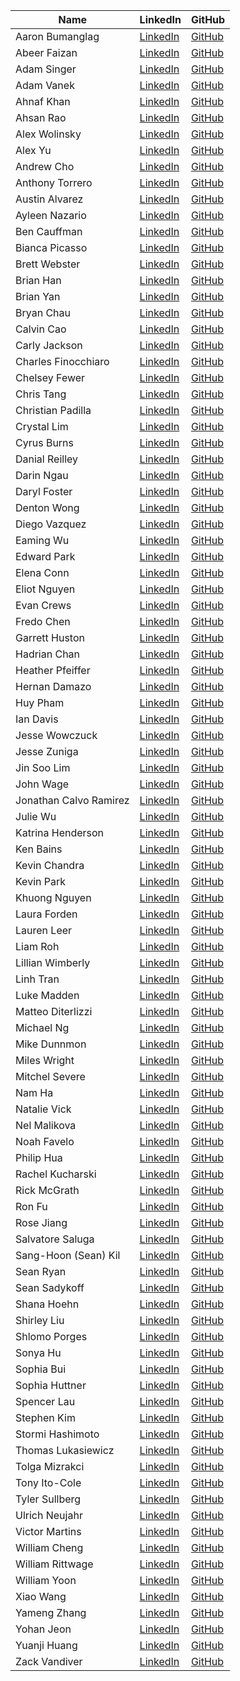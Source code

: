 | Name                   | LinkedIn                                                                    | GitHub                                              |
| ---------------------- | --------------------------------------------------------------------------- | --------------------------------------------------- |
| Aaron Bumanglag        | [LinkedIn](https://www.linkedin.com/in/akbuma)                              | [GitHub](https://github.com/akbuma)                 |
| Abeer Faizan           | [LinkedIn](https://www.linkedin.com/in/abeerfaizan)                         | [GitHub](https://github.com/abeer-f)                |
| Adam Singer            | [LinkedIn](https://www.linkedin.com/in/adsing)                              | [GitHub](https://github.com/spincycle01)            |
| Adam Vanek             | [LinkedIn](https://www.linkedin.com/in/atvanek)                             | [GitHub](https://github.com/atvanek)                |
| Ahnaf Khan             | [LinkedIn](https://www.linkedin.com/in/ahnaf-khan-844a70193)                | [GitHub](https://github.com/AhnafKhvn)              |
| Ahsan Rao              | [LinkedIn](https://www.linkedin.com/in/ahsan-rao/)                          | [GitHub](https://github.com/ahsan-rao)              |
| Alex Wolinsky          | [LinkedIn](https://www.linkedin.com/in/alex-wolinsky-80ab591b2/)            | [GitHub](https://github.com/aw2934/)                |
| Alex Yu                | [LinkedIn](https://www.linkedin.com/in/alexjihunyu/)                        | [GitHub](https://github.com/buddhajjigae)           |
| Andrew Cho             | [LinkedIn](https://www.linkedin.com/in/andrewjcho84/)                       | [GitHub](https://github.com/andrewjcho84)           |
| Anthony Torrero        | [LinkedIn](https://www.linkedin.com/in/anthony-torrero-4b8798159/)          | [GitHub](https://github.com/Anthonytorrero)         |
| Austin Alvarez         | [LinkedIn](https://www.linkedin.com/in/austin-orion-alvarez/)               | [GitHub](https://github.com/InvectivusTaco)         |
| Ayleen Nazario         | [LinkedIn](https://www.linkedin.com/in/ayleen-nazario/)                     | [GitHub](https://github.com/ViaLeeny)               |
| Ben Cauffman           | [LinkedIn](https://www.linkedin.com/in/benjamin-cauffman/)                  | [GitHub](https://github.com/BenCauffman)            |
| Bianca Picasso         | [LinkedIn](https://www.linkedin.com/in/bianca-picasso)                      | [GitHub](https://github.com/BiancaPicasso)          |
| Brett Webster          | [LinkedIn](https://www.linkedin.com/in/brett-webster-cfa-383b961)           | [GitHub](https://github.com/brett-webster)          |
| Brian Han              | [LinkedIn](https://www.linkedin.com/in/brianjisoohan/)                      | [GitHub](https://github.com/brianjshan)             |
| Brian Yan              | [LinkedIn](https://www.linkedin.com/in/brianyan7/)                          | [GitHub](https://github.com/BrianYanGitHub)         |
| Bryan Chau             | [LinkedIn](https://www.linkedin.com/in/chaubryan1/)                         | [GitHub](https://github.com/bchauu)                 |
| Calvin Cao             | [LinkedIn](https://www.linkedin.com/in/calvincao9/)                         | [GitHub](https://github.com/calvincao)              |
| Carly Jackson          | [LinkedIn](https://www.linkedin.com/in/carly-jackson-ab9010231/)            | [GitHub](https://github.com/carlyjackson)           |
| Charles Finocchiaro    | [LinkedIn](https://www.linkedin.com/in/charles-finocchiaro-62440040/)       | [GitHub](https://github.com/null267)                |
| Chelsey Fewer          | [LinkedIn](https://www.linkedin.com/in/chelsey-fewer/)                      | [GitHub](https://github.com/chelseyeslehc)          |
| Chris Tang             | [LinkedIn](https://www.linkedin.com/in/chrisjtang/)                         | [GitHub](https://github.com/chrisjtang)             |
| Christian Padilla      | [LinkedIn](https://www.linkedin.com/in/ChristianEdwardPadilla)              | [GitHub](https://github.com/ChristianEdwardPadilla) |
| Crystal Lim            | [LinkedIn](https://www.linkedin.com/in/crystallim)                          | [GitHub](https://github.com/crlim)                  |
| Cyrus Burns            | [LinkedIn](https://www.linkedin.com/in/cyburns/)                            | [GitHub](https://github.com/cyburns)                |
| Danial Reilley         | [LinkedIn](https://www.linkedin.com/in/daniel-reilley)                      | [GitHub](https://github.com/dreille)                |
| Darin Ngau             | [LinkedIn](https://www.linkedin.com/in/darin-ngau/)                         | [GitHub](https://github.com/dnngau)                 |
| Daryl Foster           | [LinkedIn](https://www.linkedin.com/in/darylfosterma/)                      | [GitHub](https://github.com/MadinventorZero)        |
| Denton Wong            | [LinkedIn](https://www.linkedin.com/in/denton-wong/)                        | [GitHub](https://github.com/dentonwong)             |
| Diego Vazquez          | [LinkedIn](https://www.linkedin.com/in/diegovazquezny/)                     | [GitHub](https://github.com/diegovazquezny)         |
| Eaming Wu              | [LinkedIn](https://www.linkedin.com/in/eaming/)                             | [GitHub](https://github.com/enigmawun/)             |
| Edward Park            | [LinkedIn](https://www.linkedin.com/in/edwardparkwork/)                     | [GitHub](https://github.com/eddypjr)                |
| Elena Conn             | [LinkedIn](https://www.linkedin.com/in/elena-conn-366346123/)               | [GitHub](https://github.com/elenaconn)              |
| Eliot Nguyen           | [LinkedIn](https://www.linkedin.com/in/ibeeliot)                            | [GitHub](https://github.com/ibeeliot)               |
| Evan Crews             | [LinkedIn](https://www.linkedin.com/in/evan-crews/)                         | [GitHub](https://github.com/Evan-Crews)             |
| Fredo Chen             | [LinkedIn](https://www.linkedin.com/in/fredochen/)                          | [GitHub](https://github.com/fredosauce)             |
| Garrett Huston         | [LinkedIn](https://www.linkedin.com/in/garrett-hutson/)                     | [GitHub](https://github.com/GarrettHutson)          |
| Hadrian Chan           | [LinkedIn](https://www.linkedin.com/in/hadrian-chan-445a8622a)              | [GitHub](https://github.com/HadriChan)              |
| Heather Pfeiffer       | [LinkedIn](https://www.linkedin.com/in/heathermpfeiffer/)                   | [GitHub](https://github.com/HM-Pfeiffer)            |
| Hernan Damazo          | [LinkedIn](https://www.linkedin.com/in/raul-hernan-damazo-chang-9440ab191/) | [GitHub](https://github.com/raulclassico7)          |
| Huy Pham               | [LinkedIn](https://www.linkedin.com/in/huypham048)                          | [GitHub](https://github.com/huypham048)             |
| Ian Davis              | [LinkedIn](https://www.linkedin.com/in/icdavis/)                            | [GitHub](https://github.com/iancdavis)              |
| Jesse Wowczuck         | [LinkedIn](https://www.linkedin.com/in/jessewowczuk)                        | [GitHub](https://github.com/JesseWowczuk)           |
| Jesse Zuniga           | [LinkedIn](https://www.linkedin.com/in/jesse-zuniga)                        | [GitHub](https://github.com/jzuniga206)             |
| Jin Soo Lim            | [LinkedIn](https://www.linkedin.com/in/jin-soo-lim-3a567b1b3/)              | [GitHub](https://github.com/jinsoolim)              |
| John Wage              | [LinkedIn](https://www.linkedin.com/in/johnwage)                            | [GitHub](http://github.com/johnwage)                |
| Jonathan Calvo Ramirez | [LinkedIn](https://www.linkedin.com/in/jonathan-calvo/)                     | [GitHub](https://github.com/jonocr)                 |
| Julie Wu               | [LinkedIn](https://www.linkedin.com/in/jwuarchitect/)                       | [GitHub](https://github.com/yutingwu4)              |
| Katrina Henderson      | [LinkedIn](https://www.linkedin.com/in/katrinahenderson/)                   | [GitHub](https://github.com/kchender)               |
| Ken Bains              | [LinkedIn](https://www.linkedin.com/in/ken-bains)                           | [GitHub](https://github.com/ken-Bains)              |
| Kevin Chandra          | [LinkedIn](https://www.linkedin.com/in/kevin-chandra/)                      | [GitHub](https://github.com/kevinkchandra)          |
| Kevin Park             | [LinkedIn](https://www.linkedin.com/in/xkevinpark/)                         | [GitHub](https://github.com/xkevinpark)             |
| Khuong Nguyen          | [LinkedIn](https://www.linkedin.com/in/khuong-nguyen/)                      | [GitHub](https://github.com/khuongdn16)             |
| Laura Forden           | [LinkedIn](https://www.linkedin.com/in/la-forden/)                          | [GitHub](https://github.com/lauraafor)              |
| Lauren Leer            | [LinkedIn](https://www.linkedin.com/in/lauren-leer/)                        | [GitHub](https://github.com/LALeer)                 |
| Liam Roh               | [LinkedIn](https://www.linkedin.com/in/liam-roh/)                           | [GitHub](https://github.com/liamroh)                |
| Lillian Wimberly       | [LinkedIn](https://www.linkedin.com/in/lillianwimberly/)                    | [GitHub](https://github.com/lillwimberly)           |
| Linh Tran              | [LinkedIn](https://www.linkedin.com/in/linhtran51/)                         | [GitHub](https://github.com/Linhatran)              |
| Luke Madden            | [LinkedIn](https://www.linkedin.com/in/lukemadden/)                         | [GitHub](https://github.com/lukemadden)             |
| Matteo Diterlizzi      | [LinkedIn](https://www.linkedin.com/in/matteo-diterlizzi-564166107/)        | [GitHub](https://github.com/MatteoDiter)            |
| Michael Ng             | [LinkedIn](https://www.linkedin.com/in/michaelng2/)                         | [GitHub](https://github.com/MikoGome)               |
| Mike Dunnmon           | [LinkedIn](https://www.linkedin.com/in/michaeldunnmon/)                     | [GitHub](https://github.com/mdunnmon)               |
| Miles Wright           | [LinkedIn](https://www.linkedin.com/in/miles-m-wright)                      | [GitHub](https://github.com/Miles818)               |
| Mitchel Severe         | [LinkedIn](https://www.linkedin.com/in/misevere/)                           | [GitHub](https://github.com/mitchelsevere)          |
| Nam Ha                 | [LinkedIn](https://www.linkedin.com/in/namos2502)                           | [GitHub](https://github.com/namos2502)              |
| Natalie Vick           | [LinkedIn](https://www.linkedin.com/in/vicknatalie/)                        | [GitHub](https://github.com/natattackvick)          |
| Nel Malikova           | [LinkedIn](https://www.linkedin.com/in/gmalikova/)                          | [GitHub](https://github.com/gmal1)                  |
| Noah Favelo            | [LinkedIn](https://www.linkedin.com/in/noah-favelo-7a3277289/)              | [GitHub](https://github.com/noahFavelo)             |
| Philip Hua             | [LinkedIn](https://www.linkedin.com/in/philip-minh-hua)                     | [GitHub](https://github.com/pmhua)                  |
| Rachel Kucharski       | [LinkedIn](https://www.linkedin.com/in/rachelkucharski/)                    | [GitHub](https://github.com/rachelk585)             |
| Rick McGrath           | [LinkedIn](https://www.linkedin.com/in/rick-mcgrath-b1617126b)              | [GitHub](https://github.com/r-mcgrath)              |
| Ron Fu                 | [LinkedIn](https://www.linkedin.com/in/ronfu)                               | [GitHub](https://github.com/rfvisuals)              |
| Rose Jiang             | [LinkedIn](https://www.linkedin.com/in/rose-jiang/)                         | [GitHub](https://github.com/jujupro)                |
| Salvatore Saluga       | [LinkedIn](https://www.linkedin.com/in/salvatore-saluga)                    | [GitHub](https://github.com/SalSaluga)              |
| Sang-Hoon (Sean) Kil   | [LinkedIn](https://www.linkedin.com/in/sanghkil/)                           | [GitHub](https://github.com/Skilzsz)                |
| Sean Ryan              | [LinkedIn](https://www.linkedin.com/in/sean-francis-ryan/)                  | [GitHub](https://github.com/sfryan95)               |
| Sean Sadykoff          | [LinkedIn](https://www.linkedin.com/in/sean-sadykoff/)                      | [GitHub](https://github.com/sean1292)               |
| Shana Hoehn            | [LinkedIn](https://www.linkedin.com/in/shana-hoehn-70297b169/)              | [GitHub](https://github.com/slhoehn)                |
| Shirley Liu            | [LinkedIn](https://www.linkedin.com/in/yijunliu/)                           | [GitHub](https://github.com/yijunliu90)             |
| Shlomo Porges          | [LinkedIn](https://www.linkedin.com/shlomoporges)                           | [GitHub](https://github.com/ShlomoPorges)           |
| Sonya Hu               | [LinkedIn](https://www.linkedin.com/in/sonyahu25)                           | [GitHub](https://github.com/sonyahu15)              |
| Sophia Bui             | [LinkedIn](https://www.linkedin.com/in/sophiabui)                           | [GitHub](https://github.com/sophia-bui)             |
| Sophia Huttner         | [LinkedIn](https://www.linkedin.com/in/sophia-huttner-68315975/)            | [GitHub](https://github.com/sophjean)               |
| Spencer Lau            | [LinkedIn](https://www.linkedin.com/in/spencerlau/)                         | [GitHub](https://github.com/Spencer-Lau/)           |
| Stephen Kim            | [LinkedIn](https://www.linkedin.com/in/stephenkim612/)                      | [GitHub](https://github.com/stephenkim612)          |
| Stormi Hashimoto       | [LinkedIn](https://www.linkedin.com/in/stormikph/)                          | [GitHub](https://github.com/stormikph)              |
| Thomas Lukasiewicz     | [LinkedIn](https://www.linkedin.com/in/thomas-lukasiewicz-27676273/)        | [GitHub](https://github.com/tlukasiewicz89)         |
| Tolga Mizrakci         | [LinkedIn](https://www.linkedin.com/in/tolga-mizrakci)                      | [GitHub](https://github.com/tolgamizrakci)          |
| Tony Ito-Cole          | [LinkedIn](https://www.linkedin.com/in/tony-ito-cole)                       | [GitHub](https://github.com/tonyito)                |
| Tyler Sullberg         | [LinkedIn](https://www.linkedin.com/in/tyler-sullberg)                      | [GitHub](https://github.com/tsully)                 |
| Ulrich Neujahr         | [LinkedIn](https://www.linkedin.com/in/nobrackets/)                         | [GitHub](https://github.com/nobrackets)             |
| Victor Martins         | [LinkedIn](https://www.linkedin.com/in/victor-martins-542611186/)           | [GitHub](https://github.com/martins5225)            |
| William Cheng          | [LinkedIn](https://www.linkedin.com/in/william-cheng-0723/)                 | [GitHub](https://github.com/WilliamCheng12345)      |
| William Rittwage       | [LinkedIn](https://www.linkedin.com/in/william-rittwage)                    | [GitHub](https://github.com/wbrittwage)             |
| William Yoon           | [LinkedIn](https://www.linkedin.com/in/williamdyoon/)                       | [GitHub](https://github.com/williamdyoon)           |
| Xiao Wang              | [LinkedIn](https://www.linkedin.com/in/xiao-wang-03183285/)                 | [GitHub](https://github.com/wang9hu)                |
| Yameng Zhang           | [LinkedIn](https://www.linkedin.com/in/yameng-zhang612/)                    | [GitHub](https://github.com/Eliza612)               |
| Yohan Jeon             | [LinkedIn](https://www.linkedin.com/in/yohan-jeon1)                         | [GitHub](https://github.com/Yoheze)                 |
| Yuanji Huang           | [LinkedIn](https://www.linkedin.com/in/yuanjihuang/)                        | [GitHub](https://github.com/kr1spybacon)            |
| Zack Vandiver          | [LinkedIn](https://www.linkedin.com/in/zackvandiver/)                       | [GitHub](https://github.com/zackvandiver)           |

